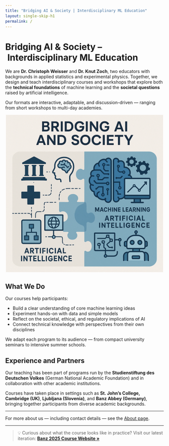 ```yaml
---
title: "Bridging AI & Society | Interdisciplinary ML Education"
layout: single-skip-h1
permalink: /
---
```


# Bridging AI & Society – Interdisciplinary ML Education

We are **Dr. Christoph Weisser** and **Dr. Knut Zoch**, two educators with backgrounds in applied statistics and experimental physics. Together, we design and teach interdisciplinary courses and workshops that explore both the **technical foundations** of machine learning and the **societal questions** raised by artificial intelligence.

Our formats are interactive, adaptable, and discussion-driven — ranging from short workshops to multi-day academies.

<p align="center">
  <img src="/assets/img/logo.jpg" alt="Bridging AI and Society Banner" width="500">
</p>

## What We Do

Our courses help participants:
- Build a clear understanding of core machine learning ideas
- Experiment hands-on with data and simple models
- Reflect on the societal, ethical, and regulatory implications of AI
- Connect technical knowledge with perspectives from their own disciplines

We adapt each program to its audience — from compact university seminars to intensive summer schools.

## Experience and Partners

Our teaching has been part of programs run by the **Studienstiftung des Deutschen Volkes** (German National Academic Foundation) and in collaboration with other academic institutions.

Courses have taken place in settings such as **St. John’s College, Cambridge (UK)**, **Ljubljana (Slovenia)**, and **Banz Abbey (Germany)**, bringing together participants from diverse academic backgrounds.

---

For more about us — including contact details — see the [About page](/about/).

---

> 💡 Curious about what the course looks like in practice?
> Visit our latest iteration: [**Banz 2025 Course Website »**](/banz-2025/)
